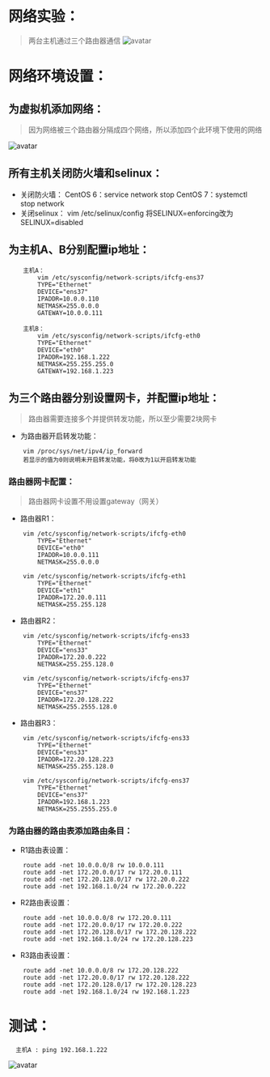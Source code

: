 # 网络实验：
>两台主机通过三个路由器通信
![avatar](https://github.com/aNswerO/test/blob/master/4th-week/pics/%E7%BD%91%E7%BB%9C%E5%AE%9E%E9%AA%8C.png)
# 网络环境设置：
## 为虚拟机添加网络：
>因为网络被三个路由器分隔成四个网络，所以添加四个此环境下使用的网络

![avatar](https://github.com/aNswerO/test/blob/master/4th-week/pics/%E8%99%9A%E6%8B%9F%E6%9C%BA%E6%B7%BB%E5%8A%A0%E7%BD%91%E7%BB%9C.png)
## 所有主机关闭防火墙和selinux：
+ 关闭防火墙：
	CentOS 6：service network stop
	CentOS 7：systemctl stop network
+ 关闭selinux：
	vim /etc/selinux/config
	将SELINUX=enforcing改为SELINUX=disabled	

## 为主机A、B分别配置ip地址：
```
    主机A：
        vim /etc/sysconfig/network-scripts/ifcfg-ens37
        TYPE="Ethernet"
        DEVICE="ens37"
        IPADDR=10.0.0.110
        NETMASK=255.0.0.0
        GATEWAY=10.0.0.111

    主机B：
        vim /etc/sysconfig/network-scripts/ifcfg-eth0
        TYPE="Ethernet"
        DEVICE="eth0"
        IPADDR=192.168.1.222
        NETMASK=255.255.255.0
        GATEWAY=192.168.1.223
```
## 为三个路由器分别设置网卡，并配置ip地址：
>路由器需要连接多个并提供转发功能，所以至少需要2块网卡
+ 为路由器开启转发功能：
```
    vim /proc/sys/net/ipv4/ip_forward
    若显示的值为0则说明未开启转发功能，将0改为1以开启转发功能
``` 
### 路由器网卡配置：
>路由器网卡设置不用设置gateway（网关）
+ 路由器R1：
```
    vim /etc/sysconfig/network-scripts/ifcfg-eth0
        TYPE="Ethernet"
        DEVICE="eth0"
        IPADDR=10.0.0.111
        NETMASK=255.0.0.0
    
    vim /etc/sysconfig/network-scripts/ifcfg-eth1
        TYPE="Ethernet"
        DEVICE="eth1"
        IPADDR=172.20.0.111
        NETMASK=255.255.128
```
+ 路由器R2：
```
    vim /etc/sysconfig/network-scripts/ifcfg-ens33
        TYPE="Ethernet"
        DEVICE="ens33"
        IPADDR=172.20.0.222
        NETMASK=255.255.128.0
    
    vim /etc/sysconfig/network-scripts/ifcfg-ens37
        TYPE="Ethernet"
        DEVICE="ens37"
        IPADDR=172.20.128.222
        NETMASK=255.2555.128.0
```
+ 路由器R3：
```
    vim /etc/sysconfig/network-scripts/ifcfg-ens33
        TYPE="Ethernet"
        DEVICE="ens33"
        IPADDR=172.20.128.223
        NETMASK=255.255.128.0
    
    vim /etc/sysconfig/network-scripts/ifcfg-ens37
        TYPE="Ethernet"
        DEVICE="ens37"
        IPADDR=192.168.1.223
        NETMASK=255.2555.255.0
```
### 为路由器的路由表添加路由条目：
+ R1路由表设置：
```
    route add -net 10.0.0.0/8 rw 10.0.0.111
	route add -net 172.20.0.0/17 rw 172.20.0.111
	route add -net 172.20.128.0/17 rw 172.20.0.222
	route add -net 192.168.1.0/24 rw 172.20.0.222
```
+ R2路由表设置：
```
    route add -net 10.0.0.0/8 rw 172.20.0.111
	route add -net 172.20.0.0/17 rw 172.20.0.222
	route add -net 172.20.128.0/17 rw 172.20.128.222
	route add -net 192.168.1.0/24 rw 172.20.128.223
```
+ R3路由表设置：
```
	route add -net 10.0.0.0/8 rw 172.20.128.222
	route add -net 172.20.0.0/17 rw 172.20.128.222
	route add -net 172.20.128.0/17 rw 172.20.128.223
	route add -net 192.168.1.0/24 rw 192.168.1.223
```
# 测试：
```
  主机A : ping 192.168.1.222
```
![avatar](https://github.com/aNswerO/test/blob/master/4th-week/pics/%E6%B5%8B%E8%AF%95.png)
